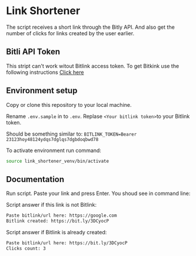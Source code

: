 # Link Shortener

The script receives a short link through the Bitly API. And also get the number of clicks for links created by the user earlier.

## Bitli API Token

This stript can't work witout Bitlink access token. To get Bitkink use the following instructions [Click here](https://support.bitly.com/hc/en-us/articles/230647907-How-do-I-generate-an-OAuth-access-token-for-the-Bitly-API-)

## Environment setup

Copy or clone this repository to your local machine.

Rename `.env.sample` in to `.env`.
Replase `<Your bitlink token>`to your Bitlink token.

Should be something similar to:
```BITLINK_TOKEN=Bearer 23123hoy48124ydqs7dglqs7dgbdoqbwd78```

To activate environment run command:

```sh
source link_shortener_venv/bin/activate
```

## Documentation

Run script. Paste your link and press Enter. You shoud see in command line:

Script answer if this link is not Bitlink:

```sh
Paste bitlink/url here: https://google.com
Bitlink created: https://bit.ly/3DCyocP
```

Script answer if Bitlink is already created:

```sh
Paste bitlink/url here: https://bit.ly/3DCyocP
Clicks count: 3
```
